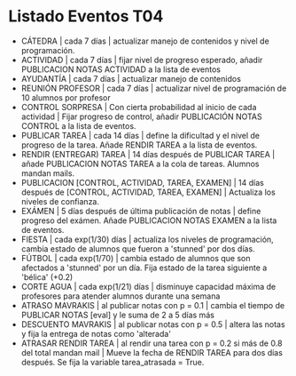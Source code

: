 # Listado Eventos T04

- CÁTEDRA | cada 7 días | actualizar manejo de contenidos y nivel de programación.
- ACTIVIDAD | cada 7 días | fijar nivel de progreso esperado, añadir PUBLICACION NOTAS ACTIVIDAD a la lista de eventos
- AYUDANTÍA | cada 7 días | actualizar manejo de contenidos
- REUNIÓN PROFESOR | cada 7 días | actualizar nivel de programación de 10 alumnos por profesor
- CONTROL SORPRESA | Con cierta probabilidad al inicio de cada actividad | Fijar progreso de control, añadir PUBLICACIÓN NOTAS CONTROL a la lista de eventos.
- PUBLICAR TAREA | cada 14 días | define la dificultad y el nivel de progreso de la tarea. Añade RENDIR TAREA a la lista de eventos.
- RENDIR (ENTREGAR) TAREA | 14 días después de PUBLICAR TAREA | añade PUBLICACION NOTAS TAREA a la cola de tareas. Alumnos mandan mails.
- PUBLICACION [CONTROL, ACTIVIDAD, TAREA, EXAMEN] | 14 días después de [CONTROL, ACTIVIDAD, TAREA, EXAMEN] | Actualiza los niveles de confianza.
- EXÁMEN | 5 días después de última publicación de notas | define progreso del exámen. Añade PUBLICACION NOTAS EXAMEN a la lista de eventos.
- FIESTA | cada exp(1/30) días | actualiza los niveles de programación, cambia estado de alumnos que fueron a 'stunned' por dos días.
- FÚTBOL | cada exp(1/70) | cambia estado de alumnos que son afectados a 'stunned' por un día. Fija estado de la tarea siguiente a 'bélica' (+0.2)
- CORTE AGUA | cada exp(1/21) días | disminuye capacidad máxima de profesores para atender alumnos durante una semana
- ATRASO MAVRAKIS | al publicar notas con p = 0.1 | cambia el tiempo de PUBLICAR NOTAS [eval] y le suma de 2 a 5 días más
- DESCUENTO MAVRAKIS | al publicar notas con p = 0.5 | altera las notas y fija la entrega de notas como 'alterada'
- ATRASAR RENDIR TAREA | al rendir una tarea con p = 0.2 si más de 0.8 del total mandan mail | Mueve la fecha de RENDIR TAREA para dos días después. Se fija la variable tarea_atrasada = True.